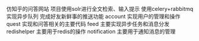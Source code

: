 仿知乎的问答网站
项目使用solr进行全文检索、输入提示
使用celery+rabbitmq 实现异步队列 完成好友新鲜事的推送功能
account 实现用户的管理和操作  
quest 实现和问答相关的主要代码 
feed 主要实现异步任务和消息分发
redishelper 主要用于redis的操作
notification 主要用于通知消息的管理
